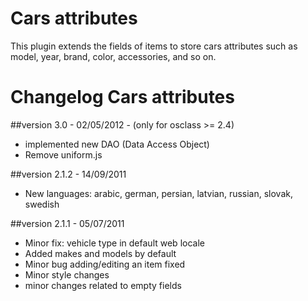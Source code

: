 Cars attributes
===============

This plugin extends the fields of items to store cars attributes such as model, year, brand, color, accessories, and so on.

Changelog Cars attributes
===============================

##version 3.0 - 02/05/2012 - (only for osclass >= 2.4)

* implemented new DAO (Data Access Object)
* Remove uniform.js

##version 2.1.2 - 14/09/2011

* New languages: arabic, german, persian, latvian, russian, slovak, swedish

##version 2.1.1 - 05/07/2011

* Minor fix: vehicle type in default web locale
* Added makes and models by default
* Minor bug adding/editing an item fixed
* Minor style changes
* minor changes related to empty fields
